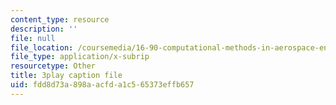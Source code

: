 ```yaml
---
content_type: resource
description: ''
file: null
file_location: /coursemedia/16-90-computational-methods-in-aerospace-engineering-spring-2014/fdd8d73a898aacfda1c565373effb657_Hn6f6tCKQwE.srt
file_type: application/x-subrip
resourcetype: Other
title: 3play caption file
uid: fdd8d73a-898a-acfd-a1c5-65373effb657
---
```


